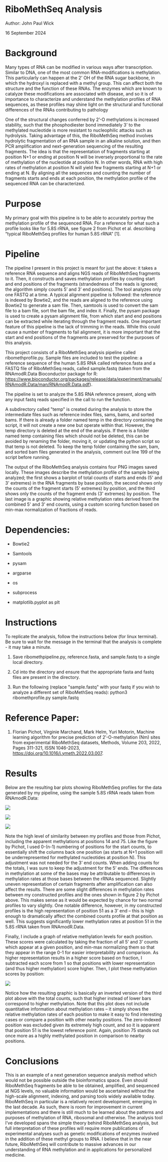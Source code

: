 # RiboMethSeq Analysis
Author: John Paul Wick

16 September 2024

# Background

Many types of RNA can be modified in various ways after transcription. Similar to DNA, one of the most common RNA-modifications is methylation. This particularly can happen at the 2’ OH of the RNA sugar backbone, in which the hydroxyl is replaced with a methyl group. This can affect both the structure and the function of these RNAs. The enzymes which are known to catalyze these modifications are associated with disease, and so it is of importance to characterize and understand the methylation profiles of RNA sequences, as these profiles may shine light on the structural and functional differences of the RNAs contributing to pathology

One of the structural changes conferred by 2’-O methylations is increased stability, such that the phosphodiester bond immediately 3’ to the methylated nucleotide is more resistant to nucleophilic attacks such as hydrolysis. Taking advantage of this, the RiboMethSeq method involves hydrolytic fragmentation of an RNA sample in an alkaline solution, and then PCR amplification and next-generation sequencing of the resulting fragments. The idea is that the representation of fragments starting at position N+1 or ending at position N will be inversely proportional to the rate of methylation of the nucleotide at position N. In other words, RNA with high rates of methylation at position N will yield few fragments starting at N+1 or ending at N. By aligning all the sequences and counting the number of fragments starts and ends at each position, the methylation profile of the sequenced RNA can be characterized. 

# Purpose

My primary goal with this pipeline is to be able to accurately portray the methylation profile of the sequenced RNA. For a reference for what such a profile looks like for 5.8S rRNA, see figure 2 from Pichot et al. describing “typical RiboMethSeq profiles for human 5.8S rRNA” [1].

# Pipeline

The pipeline I present in this project is meant for just the above: it takes a reference RNA sequence and aligns NGS reads of RiboMethSeq fragments to it. Then, it constructs and saves methylation profiles by counting start and end positions of the fragments (strandedness of the reads is ignored; the algorithm simply counts 5’ and 3’ end positions). The tool analyzes only one FASTQ at a time. A typical alignment pipeline is followed: the reference is indexed by Bowtie2, and the reads are aligned to the reference using Bowtie2 to generate a sam file. Then, samtools is used to convert the sam file to a bam file, sort the bam file, and index it. Finally, the pysam package is used to create a pysam alignment file, from which start and end positions can be extracted while iterating through the fragment reads. One important feature of this pipeline is the lack of trimming in the reads. While this could cause a number of fragments to fail alignment, it is more important that the start and end positions of the fragments are preserved for the purposes of this analysis. 

This project consists of a RiboMethSeq analysis pipeline called ribomethprofile.py.
Sample files are included to test the pipeline: a reference sequence of the human 5.8S RNA called reference.fasta and a FASTQ file of RiboMethSeq reads, called sample.fastq (taken from the RNAmodR.Data Bioconductor package for R: https://www.bioconductor.org/packages/release/data/experiment/manuals/RNAmodR.Data/man/RNAmodR.Data.pdf). 

The pipeline is set to analyze the 5.8S RNA reference present, along with any input fastq reads specified in the call to run the function.  

A subdirectory called "temp" is created during the analysis to store the intermediate files such as reference index files, sams, bams, and sorted bams. If there is already a folder named temp in the directory containing the script, it will not create a new one but operate within that. However, the temp directory is deleted at the end of the analysis. If there is a folder named temp containing files which should not be deleted, this can be avoided by renaming the folder, moving it, or updating the python script so that temp is not deleted. To keep the temp folder containing the sam, bam, and sorted bam files generated in the analysis, comment out line 199 of the script before running. 

The output of the RiboMethSeq analysis contains four PNG images saved locally. These images describe the methylation profile of the sample being analyzed; the first shows a barplot of total counts of starts and ends (5' and 3' extremes) in the RNA fragments by base position, the second shows only the counts of the fragment starts (5' extremes) by position, and the third shows only the counts of the fragment ends (3' extremes) by position. The last image is a graphic showing relative methylation rates derived from the combined 5' and 3' end counts, using a custom scoring function based on min-max normalization of fractions of reads. 

# Dependencies:

- Bowtie2

- Samtools

- pysam

- argparse

- os

- subprocess

- matplotlib.pyplot as plt

# Instructions

To replicate the analysis, follow the instructions below (for linux terminal). Be sure to wait for the message in the terminal that the analysis is complete - it may take a minute.

1. Save ribomethpipeline.py, reference.fasta, and sample.fastq to a single local directory.

2. Cd into the directory and ensure that the appropriate fasta and fastq files are present in the directory.

3. Run the following (replace "sample.fastq" with your fastq if you wish to analyze a different set of RiboMethSeq reads):
python3 ribomethprofile.py sample.fastq

# Reference Paper:

1. Florian Pichot, Virginie Marchand, Mark Helm, Yuri Motorin, Machine learning algorithm for precise prediction of 2′-O-methylation (Nm) sites from experimental RiboMethSeq datasets, Methods, Volume 203, 2022, Pages 311-321, ISSN 1046-2023, https://doi.org/10.1016/j.ymeth.2022.03.007.

# Results

Below are the resulting bar plots showing RiboMethSeq profiles for the data generated by my pipeline, using the sample 5.8S rRNA reads taken from RNAmodR.Data:

![](Output-Figures/sample_starts.png)

![](Output-Figures/sample_ends.png)

![](Output-Figures/sample_totals.png)

Note the high level of similarity between my profiles and those from Pichot, including the apparent methylations at positions 14 and 75. Like the figure by Pichot, I used 0-(n-1) numbering of positions for the start counts, to essentially shift the columns back one position (as starts at N+1 position will be underrepresented for methylated nucleotides at position N). This adjustment was not needed for the 3’ end counts. When adding counts for the totals, I was sure to keep the adjustment for the 5’ ends. The differences in methylation at some of the bases may be attributable to differences in methylation rates at those bases between the rRNAs sequenced. Slightly uneven representation of certain fragments after amplification can also affect the results. 
There are some slight differences in methylation rates between my constructed profiles and the ones shown in figure 2 by Pichot above. This makes sense as it would be expected by chance for two normal profiles to vary slightly. One notable difference, however, in my constructed profiles is the high representation of position 51 as a 3’ end – this is high enough to dramatically affect the combined counts profile at that position as well. This suggests significantly lower methylation rates at position 51 in the 5.8S rRNA taken from RNAmodR.Data. 

Finally, I include a graph of relative methylation levels for each position. These scores were calculated by taking the fraction of all 5’ and 3’ counts which appear at a given position, and min-max normalizing them so that they appear in the range 0-1 for easier interpretability and comparison. As higher representation results in a higher score based on fraction, I subtracted each score from 1 so that positions with lower representation (and thus higher methylation) score higher. Then, I plot these methylation scores by position:

![](Output-Figures/sample_scores.png)

Notice how the resulting graphic is basically an inverted version of the third plot above with the total counts, such that higher instead of lower bars correspond to higher methylation. Note that this plot does not include quantitative information about methylation rates – it simply shows the relative methylation rates of each position to make it easy to find interesting cases or compare a position with other nearby positions. The zero-indexed position was excluded given its extremely high count, and so it is apparent that position 51 is the lowest reference point. Again, position 75 stands out once more as a highly methylated position in comparison to nearby positions.

# Conclusions

This is an example of a next generation sequence analysis method which would not be possible outside the bioinformatics space. Even should RiboMethSeq fragments be able to be obtained, amplified, and sequenced at NGS levels, no valuable information would be ascertained without the high-scale alignment, indexing, and parsing tools widely available today. RiboMethSeq in particular is a relatively recent development, emerging in the last decade. As such, there is room for improvement in current implementations and there is still much to be learned about the patterns and purposes of methylation of RNA, ribosomal and otherwise. The analysis tool I’ve developed spans the simple theory behind RiboMethSeq analysis, but full interpretation of these profiles will require more publications of experimental analyses such as genetic modifications of enzymes involved in the addition of these methyl groups to RNA. I believe that in the near future, RiboMethSeq will contribute to massive advances in our understanding of RNA methylation and in applications for personalized medicine.
